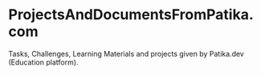 # ProjectsAndDocumentsFromPatika.com
Tasks, Challenges, Learning Materials and projects given by Patika.dev (Education platform).
